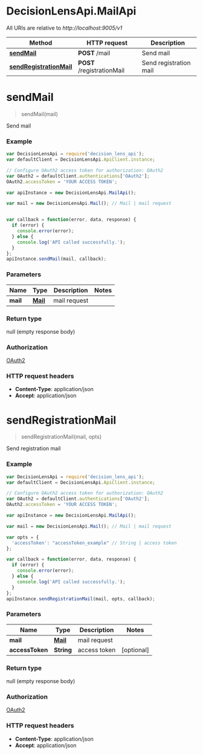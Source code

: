 # DecisionLensApi.MailApi

All URIs are relative to *http://localhost:9005/v1*

Method | HTTP request | Description
------------- | ------------- | -------------
[**sendMail**](MailApi.md#sendMail) | **POST** /mail | Send mail
[**sendRegistrationMail**](MailApi.md#sendRegistrationMail) | **POST** /registrationMail | Send registration mail


<a name="sendMail"></a>
# **sendMail**
> sendMail(mail)

Send mail

### Example
```javascript
var DecisionLensApi = require('decision_lens_api');
var defaultClient = DecisionLensApi.ApiClient.instance;

// Configure OAuth2 access token for authorization: OAuth2
var OAuth2 = defaultClient.authentications['OAuth2'];
OAuth2.accessToken = 'YOUR ACCESS TOKEN';

var apiInstance = new DecisionLensApi.MailApi();

var mail = new DecisionLensApi.Mail(); // Mail | mail request


var callback = function(error, data, response) {
  if (error) {
    console.error(error);
  } else {
    console.log('API called successfully.');
  }
};
apiInstance.sendMail(mail, callback);
```

### Parameters

Name | Type | Description  | Notes
------------- | ------------- | ------------- | -------------
 **mail** | [**Mail**](Mail.md)| mail request | 

### Return type

null (empty response body)

### Authorization

[OAuth2](../README.md#OAuth2)

### HTTP request headers

 - **Content-Type**: application/json
 - **Accept**: application/json

<a name="sendRegistrationMail"></a>
# **sendRegistrationMail**
> sendRegistrationMail(mail, opts)

Send registration mail

### Example
```javascript
var DecisionLensApi = require('decision_lens_api');
var defaultClient = DecisionLensApi.ApiClient.instance;

// Configure OAuth2 access token for authorization: OAuth2
var OAuth2 = defaultClient.authentications['OAuth2'];
OAuth2.accessToken = 'YOUR ACCESS TOKEN';

var apiInstance = new DecisionLensApi.MailApi();

var mail = new DecisionLensApi.Mail(); // Mail | mail request

var opts = { 
  'accessToken': "accessToken_example" // String | access token
};

var callback = function(error, data, response) {
  if (error) {
    console.error(error);
  } else {
    console.log('API called successfully.');
  }
};
apiInstance.sendRegistrationMail(mail, opts, callback);
```

### Parameters

Name | Type | Description  | Notes
------------- | ------------- | ------------- | -------------
 **mail** | [**Mail**](Mail.md)| mail request | 
 **accessToken** | **String**| access token | [optional] 

### Return type

null (empty response body)

### Authorization

[OAuth2](../README.md#OAuth2)

### HTTP request headers

 - **Content-Type**: application/json
 - **Accept**: application/json

